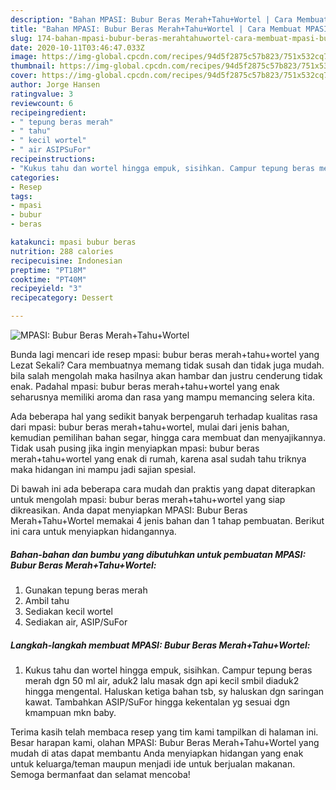 ```yaml
---
description: "Bahan MPASI: Bubur Beras Merah+Tahu+Wortel | Cara Membuat MPASI: Bubur Beras Merah+Tahu+Wortel Yang Enak Dan Lezat"
title: "Bahan MPASI: Bubur Beras Merah+Tahu+Wortel | Cara Membuat MPASI: Bubur Beras Merah+Tahu+Wortel Yang Enak Dan Lezat"
slug: 174-bahan-mpasi-bubur-beras-merahtahuwortel-cara-membuat-mpasi-bubur-beras-merahtahuwortel-yang-enak-dan-lezat
date: 2020-10-11T03:46:47.033Z
image: https://img-global.cpcdn.com/recipes/94d5f2875c57b823/751x532cq70/mpasi-bubur-beras-merahtahuwortel-foto-resep-utama.jpg
thumbnail: https://img-global.cpcdn.com/recipes/94d5f2875c57b823/751x532cq70/mpasi-bubur-beras-merahtahuwortel-foto-resep-utama.jpg
cover: https://img-global.cpcdn.com/recipes/94d5f2875c57b823/751x532cq70/mpasi-bubur-beras-merahtahuwortel-foto-resep-utama.jpg
author: Jorge Hansen
ratingvalue: 3
reviewcount: 6
recipeingredient:
- " tepung beras merah"
- " tahu"
- " kecil wortel"
- " air ASIPSuFor"
recipeinstructions:
- "Kukus tahu dan wortel hingga empuk, sisihkan. Campur tepung beras merah dgn 50 ml air, aduk2 lalu masak dgn api kecil smbil diaduk2 hingga mengental. Haluskan ketiga bahan tsb, sy haluskan dgn saringan kawat. Tambahkan ASIP/SuFor hingga kekentalan yg sesuai dgn kmampuan mkn baby."
categories:
- Resep
tags:
- mpasi
- bubur
- beras

katakunci: mpasi bubur beras 
nutrition: 288 calories
recipecuisine: Indonesian
preptime: "PT18M"
cooktime: "PT40M"
recipeyield: "3"
recipecategory: Dessert

---
```



![MPASI: Bubur Beras Merah+Tahu+Wortel](https://img-global.cpcdn.com/recipes/94d5f2875c57b823/751x532cq70/mpasi-bubur-beras-merahtahuwortel-foto-resep-utama.jpg)

Bunda lagi mencari ide resep mpasi: bubur beras merah+tahu+wortel yang Lezat Sekali? Cara membuatnya memang tidak susah dan tidak juga mudah. bila salah mengolah maka hasilnya akan hambar dan justru cenderung tidak enak. Padahal mpasi: bubur beras merah+tahu+wortel yang enak seharusnya memiliki aroma dan rasa yang mampu memancing selera kita.

Ada beberapa hal yang sedikit banyak berpengaruh terhadap kualitas rasa dari mpasi: bubur beras merah+tahu+wortel, mulai dari jenis bahan, kemudian pemilihan bahan segar, hingga cara membuat dan menyajikannya. Tidak usah pusing jika ingin menyiapkan mpasi: bubur beras merah+tahu+wortel yang enak di rumah, karena asal sudah tahu triknya maka hidangan ini mampu jadi sajian spesial.




Di bawah ini ada beberapa cara mudah dan praktis yang dapat diterapkan untuk mengolah mpasi: bubur beras merah+tahu+wortel yang siap dikreasikan. Anda dapat menyiapkan MPASI: Bubur Beras Merah+Tahu+Wortel memakai 4 jenis bahan dan 1 tahap pembuatan. Berikut ini cara untuk menyiapkan hidangannya.

<!--inarticleads1-->

##### Bahan-bahan dan bumbu yang dibutuhkan untuk pembuatan MPASI: Bubur Beras Merah+Tahu+Wortel:

1. Gunakan  tepung beras merah
1. Ambil  tahu
1. Sediakan  kecil wortel
1. Sediakan  air, ASIP/SuFor




<!--inarticleads2-->

##### Langkah-langkah membuat MPASI: Bubur Beras Merah+Tahu+Wortel:

1. Kukus tahu dan wortel hingga empuk, sisihkan. Campur tepung beras merah dgn 50 ml air, aduk2 lalu masak dgn api kecil smbil diaduk2 hingga mengental. Haluskan ketiga bahan tsb, sy haluskan dgn saringan kawat. Tambahkan ASIP/SuFor hingga kekentalan yg sesuai dgn kmampuan mkn baby.




Terima kasih telah membaca resep yang tim kami tampilkan di halaman ini. Besar harapan kami, olahan MPASI: Bubur Beras Merah+Tahu+Wortel yang mudah di atas dapat membantu Anda menyiapkan hidangan yang enak untuk keluarga/teman maupun menjadi ide untuk berjualan makanan. Semoga bermanfaat dan selamat mencoba!
